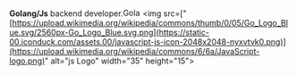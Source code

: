 
<strong>Golang/Js</strong> backend developer.<img src="https://upload.wikimedia.org/wikipedia/commons/thumb/0/05/Go_Logo_Blue.svg/2560px-Go_Logo_Blue.svg.png" alt="Golang Logo" width="35" height="15"><img src=["[https://upload.wikimedia.org/wikipedia/commons/thumb/0/05/Go_Logo_Blue.svg/2560px-Go_Logo_Blue.svg.png](https://static-00.iconduck.com/assets.00/javascript-js-icon-2048x2048-nyxvtvk0.png)](https://upload.wikimedia.org/wikipedia/commons/6/6a/JavaScript-logo.png)" alt="js Logo" width="35" height="15">
